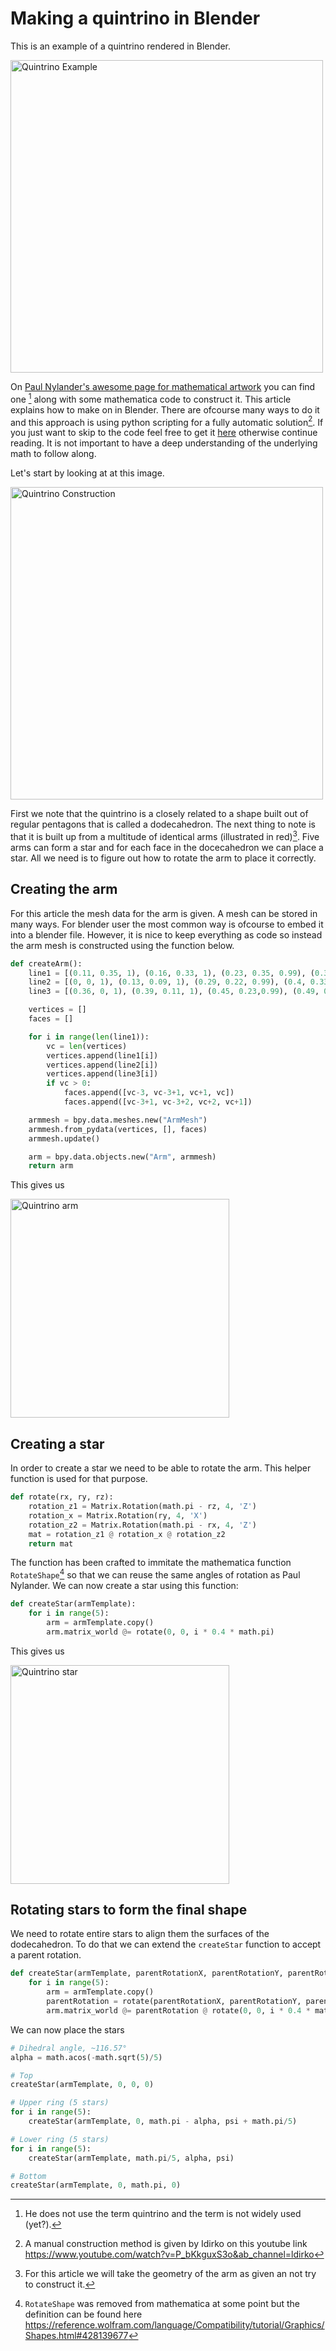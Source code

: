 # Making a quintrino in Blender

This is an example of a quintrino rendered in Blender.

<img src="resources/quintrino-example.jpg" width="500" alt="Quintrino Example" />

On [Paul Nylander's awesome page for mathematical artwork](http://www.bugman123.com/Math/index.html) you can find one [^1]  along with some mathematica code to construct it. This article explains how to make on in Blender. There are ofcourse many ways to do it and this approach
is using python scripting for a fully automatic solution[^2]. If you just want to skip to the code feel free to get it [here](script.py) otherwise continue reading. It is not important to have a deep understanding of the underlying math to follow along.

Let's start by looking at at this image.

<img src="resources/quintrino-construction.jpg" width="500" alt="Quintrino Construction" />

First we note that the quintrino is a closely related to a shape built out of regular pentagons that is called a dodecahedron. The next thing to note is that it is built up from a multitude of identical arms (illustrated in red)[^3]. Five arms can form a star and for each face in the docecahedron we can place a star. All we need is to figure out how to rotate the arm to place it correctly.

## Creating the arm
For this article the mesh data for the arm is given. A mesh can be stored in many ways. For blender user the most common way is ofcourse to embed it into a blender file. However, it is nice to keep everything as code so instead the arm mesh is constructed using the function below.

```python
def createArm():
    line1 = [(0.11, 0.35, 1), (0.16, 0.33, 1), (0.23, 0.35, 0.99), (0.3, 0.38, 0.96), (0.35, 0.43, 0.9), (0.29, 0.42, 0.8), (0.22, 0.37,0.7), (0.14, 0.34, 0.62), (0.078, 0.296, 0.585)]
    line2 = [(0, 0, 1), (0.13, 0.09, 1), (0.29, 0.22, 0.99), (0.4, 0.33, 0.95), (0.41, 0.45, 0.88), (0.31, 0.47, 0.77), (0.2, 0.43, 0.65), (0.08, 0.4, 0.56), (-0.019, 0.398, 0.526)]
    line3 = [(0.36, 0, 1), (0.39, 0.11, 1), (0.45, 0.23,0.99), (0.49, 0.35, 0.95), (0.47, 0.45, 0.86), (0.36, 0.52, 0.73), (0.22, 0.5, 0.59), (0.13, 0.48, 0.48), (0.07, 0.489, 0.437)]

    vertices = []
    faces = []

    for i in range(len(line1)):
        vc = len(vertices)
        vertices.append(line1[i])
        vertices.append(line2[i])    
        vertices.append(line3[i])    
        if vc > 0:
            faces.append([vc-3, vc-3+1, vc+1, vc])
            faces.append([vc-3+1, vc-3+2, vc+2, vc+1])

    armmesh = bpy.data.meshes.new("ArmMesh")
    armmesh.from_pydata(vertices, [], faces)
    armmesh.update()

    arm = bpy.data.objects.new("Arm", armmesh)
    return arm
```

This gives us

<img src="resources/quintrino-arm.jpg" width="350" alt="Quintrino arm" />


## Creating a star

In order to create a star we need to be able to rotate the arm. This helper function is used for that purpose.

```python
def rotate(rx, ry, rz):
    rotation_z1 = Matrix.Rotation(math.pi - rz, 4, 'Z')
    rotation_x = Matrix.Rotation(ry, 4, 'X')
    rotation_z2 = Matrix.Rotation(math.pi - rx, 4, 'Z')
    mat = rotation_z1 @ rotation_x @ rotation_z2
    return mat
```

The function has been crafted to immitate the mathematica function `RotateShape`[^4] so that we can reuse the same angles of rotation as Paul Nylander. We can now create a star using this function:

```python
def createStar(armTemplate):
    for i in range(5):
        arm = armTemplate.copy()        
        arm.matrix_world @= rotate(0, 0, i * 0.4 * math.pi)
```

This gives us

<img src="resources/quintrino-star.jpg" width="350" alt="Quintrino star" />

## Rotating stars to form the final shape

We need to rotate entire stars to align them the surfaces of the dodecahedron. To do that we can extend the `createStar` function to accept a parent rotation.

```python
def createStar(armTemplate, parentRotationX, parentRotationY, parentRotationZ):
    for i in range(5):
        arm = armTemplate.copy()    
        parentRotation = rotate(parentRotationX, parentRotationY, parentRotationZ)
        arm.matrix_world @= parentRotation @ rotate(0, 0, i * 0.4 * math.pi)
```

We can now place the stars

```python
# Dihedral angle, ~116.57°
alpha = math.acos(-math.sqrt(5)/5)

# Top 
createStar(armTemplate, 0, 0, 0)

# Upper ring (5 stars)
for i in range(5):
    createStar(armTemplate, 0, math.pi - alpha, psi + math.pi/5)

# Lower ring (5 stars)
for i in range(5):
    createStar(armTemplate, math.pi/5, alpha, psi)

# Bottom
createStar(armTemplate, 0, math.pi, 0)
```



[^1]: He does not use the term quintrino and the term is not widely used (yet?).

[^2]: A manual construction method is given by Idirko on this youtube link https://www.youtube.com/watch?v=P_bKkguxS3o&ab_channel=ldirko

[^3]: For this article we will take the geometry of the arm as given an not try to construct it. 

[^4]: `RotateShape` was removed from mathematica at some point but the definition can be found here https://reference.wolfram.com/language/Compatibility/tutorial/Graphics/Shapes.html#428139677